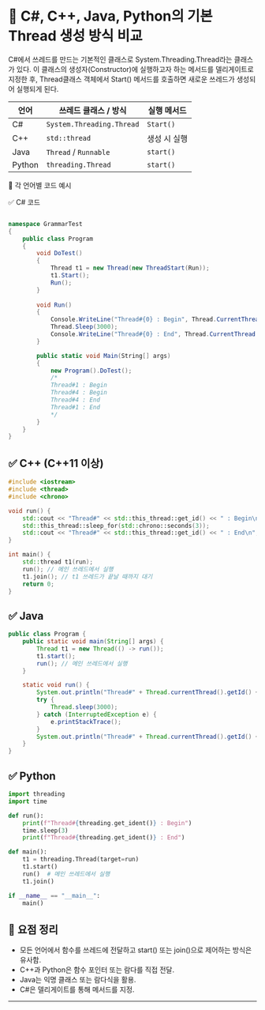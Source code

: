 # 🧵 C#, C++, Java, Python의 기본 Thread 생성 방식 비교

C#에서 쓰레드를 만드는 기본적인 클래스로 System.Threading.Thread라는 클래스가 있다. 
이 클래스의 생성자(Constructor)에 실행하고자 하는 메서드를 델리게이트로 지정한 후, 
Thread클래스 객체에서 Start() 메서드를 호출하면 새로운 쓰레드가 생성되어 실행되게 된다.

| 언어     | 쓰레드 클래스 / 방식         | 실행 메서드 |
|----------|------------------------------|-------------|
| C#       | `System.Threading.Thread`    | `Start()`   |
| C++      | `std::thread`                | 생성 시 실행 |
| Java     | `Thread` / `Runnable`        | `start()`   |
| Python   | `threading.Thread`           | `start()`   |



🔧 각 언어별 코드 예시

✅ C# 코드
```csharp

namespace GrammarTest
{
    public class Program
    {
        void DoTest()
        {
            Thread t1 = new Thread(new ThreadStart(Run));
            t1.Start();
            Run();
        }
        
        void Run()
        {
            Console.WriteLine("Thread#{0} : Begin", Thread.CurrentThread.ManagedThreadId);
            Thread.Sleep(3000);
            Console.WriteLine("Thread#{0} : End", Thread.CurrentThread.ManagedThreadId);
        }

        public static void Main(String[] args)
        {
            new Program().DoTest();
            /*
            Thread#1 : Begin
            Thread#4 : Begin
            Thread#4 : End
            Thread#1 : End
            */
        }
    }
}


```


## ✅ C++ (C++11 이상)
```cpp
#include <iostream>
#include <thread>
#include <chrono>

void run() {
    std::cout << "Thread#" << std::this_thread::get_id() << " : Begin\n";
    std::this_thread::sleep_for(std::chrono::seconds(3));
    std::cout << "Thread#" << std::this_thread::get_id() << " : End\n";
}

int main() {
    std::thread t1(run);
    run(); // 메인 쓰레드에서 실행
    t1.join(); // t1 쓰레드가 끝날 때까지 대기
    return 0;
}
```


## ✅ Java
```java
public class Program {
    public static void main(String[] args) {
        Thread t1 = new Thread(() -> run());
        t1.start();
        run(); // 메인 쓰레드에서 실행
    }

    static void run() {
        System.out.println("Thread#" + Thread.currentThread().getId() + " : Begin");
        try {
            Thread.sleep(3000);
        } catch (InterruptedException e) {
            e.printStackTrace();
        }
        System.out.println("Thread#" + Thread.currentThread().getId() + " : End");
    }
}

```


## ✅ Python
```python
import threading
import time

def run():
    print(f"Thread#{threading.get_ident()} : Begin")
    time.sleep(3)
    print(f"Thread#{threading.get_ident()} : End")

def main():
    t1 = threading.Thread(target=run)
    t1.start()
    run()  # 메인 쓰레드에서 실행
    t1.join()

if __name__ == "__main__":
    main()
```    


## 🧠 요점 정리
- 모든 언어에서 함수를 쓰레드에 전달하고 start() 또는 join()으로 제어하는 방식은 유사함.
- C++과 Python은 함수 포인터 또는 람다를 직접 전달.
- Java는 익명 클래스 또는 람다식을 활용.
- C#은 델리게이트를 통해 메서드를 지정.
---



